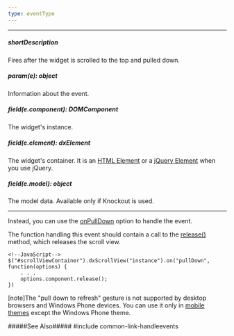 ```yaml
---
type: eventType
---
```

---
##### shortDescription
Fires after the widget is scrolled to the top and pulled down.

##### param(e): object
Information about the event.

##### field(e.component): DOMComponent
The widget's instance.

##### field(e.element): dxElement
The widget's container. It is an [HTML Element](https://developer.mozilla.org/en-US/docs/Web/API/HTMLElement) or a [jQuery Element](https://api.jquery.com/Types/#jQuery) when you use jQuery.

##### field(e.model): object
The model data. Available only if Knockout is used.

---
Instead, you can use the [onPullDown](/api-reference/10%20UI%20Widgets/dxScrollView/1%20Configuration/onPullDown.md '/Documentation/ApiReference/UI_Widgets/dxScrollView/Configuration/#onPullDown') option to handle the event.

The function handling this event should contain a call to the [release()](/api-reference/10%20UI%20Widgets/dxScrollView/3%20Methods/release(preventScrollBottom).md '/Documentation/ApiReference/UI_Widgets/dxScrollView/Methods/#releasepreventScrollBottom') method, which releases the scroll view.

    <!--JavaScript-->
    $("#scrollViewContainer").dxScrollView("instance").on("pullDown", function(options) {
        . . .
        options.component.release();
    })

[note]The "pull down to refresh" gesture is not supported by desktop browsers and Windows Phone devices. You can use it only in [mobile themes](/concepts/60%20Themes/10%20Predefined%20Themes '/Documentation/Guide/Themes/Predefined_Themes/') except the Windows Phone theme.

#####See Also#####
#include common-link-handleevents
